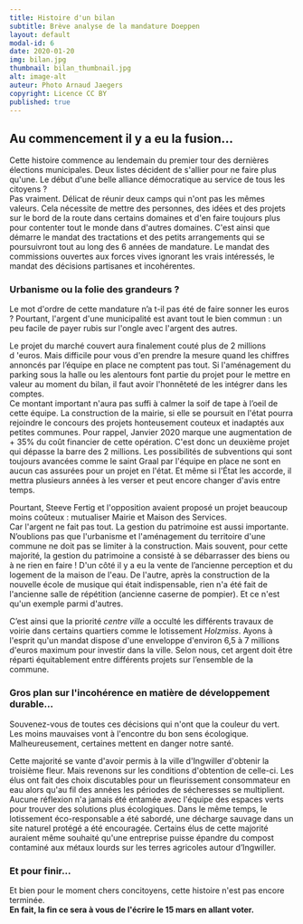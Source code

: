 ```yaml
---
title: Histoire d'un bilan
subtitle: Brève analyse de la mandature Doeppen
layout: default
modal-id: 6 
date: 2020-01-20
img: bilan.jpg
thumbnail: bilan_thumbnail.jpg
alt: image-alt
auteur: Photo Arnaud Jaegers
copyright: Licence CC BY
published: true
---
```



## Au commencement il y a eu la fusion… ##
Cette histoire commence au lendemain du premier tour des dernières élections municipales. Deux listes décident de s'allier pour ne faire plus qu'une. 
Le début d'une belle alliance démocratique au service de tous les citoyens ?  
Pas vraiment. Délicat de réunir deux camps qui n'ont pas les mêmes valeurs. Cela nécessite de mettre des personnes, des idées et des projets sur le bord de la route dans certains domaines et d'en faire toujours plus pour contenter tout le monde dans d'autres domaines. C'est ainsi que démarre le mandat des tractations et des petits arrangements qui se poursuivront tout au long des 6 années de mandature. Le mandat des commissions ouvertes aux forces vives ignorant les vrais intéressés, le mandat des décisions partisanes et incohérentes. 

### Urbanisme ou la folie des grandeurs ? ###

Le mot d'ordre de cette mandature n’a t-il pas été de faire sonner les euros ? 
Pourtant, l'argent d'une municipalité est avant tout le bien commun : un peu facile de payer rubis sur l'ongle avec l'argent des autres. 

Le projet du marché couvert aura finalement couté plus de 2 millions d 'euros. Mais difficile pour vous d'en prendre la mesure quand les chiffres annoncés par l’équipe en place ne comptent pas tout. Si l'aménagement du parking sous la halle ou les alentours font partie du projet pour le mettre en valeur au moment du bilan, il faut avoir l'honnêteté de les intégrer dans les comptes.  
Ce montant important n'aura pas suffi à calmer la soif de tape à l’oeil de cette équipe. La construction de la mairie, si elle se poursuit en l'état pourra rejoindre le concours des projets honteusement couteux et inadaptés aux petites communes. Pour rappel, Janvier 2020 marque une augmentation de + 35% du coût financier de cette opération. C'est donc un deuxième projet qui dépasse la barre des 2 millions. Les possibilités de subventions qui sont toujours avancées comme le saint Graal par l'équipe en place ne sont en aucun cas assurées pour un projet en l'état. Et même si l'État les accorde, il mettra plusieurs années à les verser et peut encore changer d'avis entre temps.  

Pourtant, Steeve Fertig et l'opposition avaient proposé un projet beaucoup moins coûteux : mutualiser Mairie et Maison des Services.  
Car l'argent ne fait pas tout.  La gestion du patrimoine est aussi importante. N’oublions pas que l'urbanisme et l'aménagement du territoire d'une commune ne doit pas se limiter à la construction. Mais souvent, pour cette majorité, la gestion du patrimoine a consisté à se débarrasser des biens ou à ne rien en faire ! D'un côté il y a eu la vente de l’ancienne perception et du logement de la maison de l'eau. De l'autre, après la construction de la nouvelle école de musique qui était indispensable, rien n'a été fait de l'ancienne salle de répétition (ancienne caserne de pompier). Et ce n'est qu'un exemple parmi d'autres.  

C’est ainsi que la priorité *centre ville* a occulté les différents travaux de voirie dans certains quartiers comme le lotissement *Holzmiss*. Ayons à l'esprit qu'un mandat dispose d'une enveloppe d'environ 6,5 à 7 millions d'euros maximum pour investir dans la ville. Selon nous, cet argent doit être réparti équitablement entre différents projets sur l’ensemble de la commune.

### Gros plan sur l'incohérence en matière de développement durable… ###
 
Souvenez-vous de toutes ces décisions qui n'ont que la couleur du vert. Les moins mauvaises vont à l'encontre du bon sens écologique. Malheureusement,  certaines  mettent en danger notre santé.  

Cette majorité se vante d'avoir permis à la ville d'Ingwiller d'obtenir la troisième fleur. Mais revenons sur les conditions d'obtention de celle-ci. Les élus ont fait des choix discutables pour un fleurissement consommateur en eau alors qu'au fil des années les périodes de sécheresses se multiplient. Aucune réflexion n'a jamais été entamée avec l'équipe des espaces verts pour trouver des solutions plus écologiques.
Dans le même temps, le lotissement éco-responsable a été sabordé, une décharge sauvage dans un site naturel protégé a été encouragée. Certains élus de cette majorité auraient même souhaité qu'une entreprise puisse épandre du compost contaminé aux métaux lourds sur les terres agricoles autour d’Ingwiller.  

### Et pour finir… ###

Et bien pour le moment chers concitoyens, cette histoire n'est pas encore terminée.   
**En fait, la fin ce sera à vous de l'écrire le 15 mars en allant voter.**